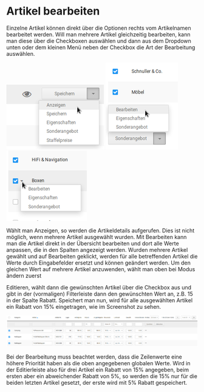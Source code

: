 # Artikel bearbeiten 

Einzelne Artikel können direkt über die Optionen rechts vom Artikelnamen bearbeitet werden. Will man mehrere Artikel gleichzeitig bearbeiten, kann man diese über die Checkboxen auswählen und dann aus dem Dropdown unten oder dem kleinen Menü neben der Checkbox die Art der Bearbeitung auswählen.

![](Bilder/Abb132_DropdownEinzelbearbeitung.png "Dropdown-Buttons") ![](Bilder/Abb133_DropdownUnten.png "Dropdown-Buttons") ![](Bilder/Abb134_DropdownLinks.png "Dropdown-Buttons")

Wählt man Anzeigen, so werden die Artikeldetails aufgerufen. Dies ist nicht möglich, wenn mehrere Artikel ausgewählt wurden. Mit Bearbeiten kann man die Artikel direkt in der Übersicht bearbeiten und dort alle Werte anpassen, die in den Spalten angezeigt werden. Wurden mehrere Artikel gewählt und auf Bearbeiten geklickt, werden für alle betreffenden Artikel die Werte durch Eingabefelder ersetzt und können geändert werden. Um den gleichen Wert auf mehrere Artikel anzuwenden, wählt man oben bei Modus ändern zuerst

Editieren, wählt dann die gewünschten Artikel über die Checkbox aus und gibt in der \(vormaligen\) Filterleiste dann den gewünschten Wert an, z.B. 15 in der Spalte Rabatt. Speichert man nun, wird für alle ausgewählten Artikel ein Rabatt von 15% eingetragen, wie im Screenshot zu sehen.

![](Bilder/Abb135_BeispielRabatt.png "Beispiel Rabatt")

Bei der Bearbeitung muss beachtet werden, dass die Zeilenwerte eine höhere Priorität haben als die oben angegebenen globalen Werte. Wird in der Editierleiste also für drei Artikel ein Rabatt von 15% angegeben, beim ersten aber ein abweichender Rabatt von 5%, so werden die 15% nur für die beiden letzten Artikel gesetzt, der erste wird mit 5% Rabatt gespeichert.



